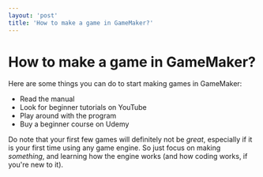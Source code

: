 ```yaml
---
layout: 'post'
title: 'How to make a game in GameMaker?'
---
```


# How to make a game in GameMaker?

Here are some things you can do to start making games in GameMaker:
- Read the manual
- Look for beginner tutorials on YouTube
- Play around with the program
- Buy a beginner course on Udemy

Do note that your first few games will definitely not be *great*, especially if it is your first time using any game engine. So just focus on making *something*, and learning how the engine works (and how coding works, if you're new to it).
